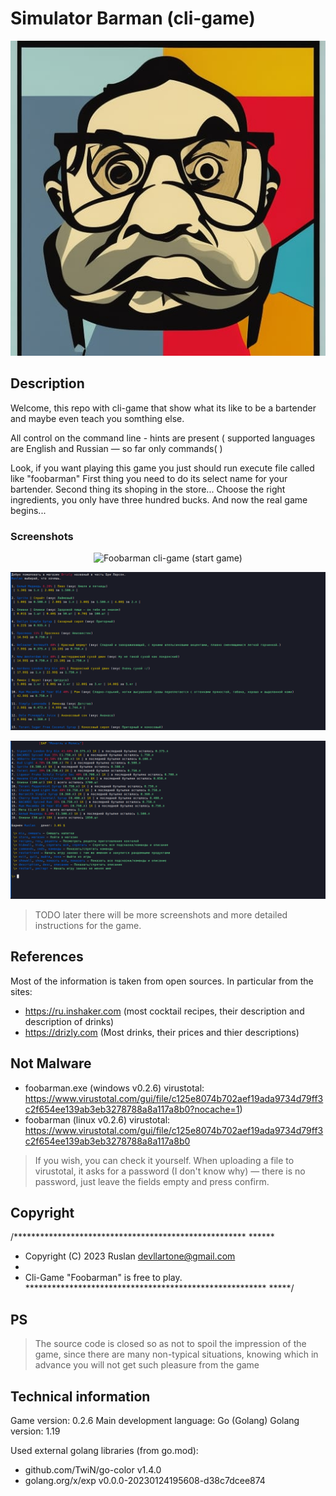 # Simulator Barman (cli-game)

<p align="center">
  <img src="./assets/logogame.jpg" alt="Foobarman cli-game"/>
</p>

## Description

Welcome, this repo with cli-game that show what its like to be a bartender
and maybe even teach you somthing else.

All control on the command line - hints are present ( supported languages are English and Russian — so far only commands( )

Look, if you want playing this game you just should run execute file called like "foobarman"
First thing you need to do its select name for your bartender.
Second thing its shoping in the store... Choose the right ingredients, you only have three hundred bucks.
And now the real game begins... 

### Screenshots
<p align="center">
  <img src="./assets/start_game.jpg" alt="Foobarman cli-game (start game)"/>
</p>
<p align="center">
  <img src="./assets/store.png" alt="Foobarman cli-game (store)"/>
</p>
<p align="center">
  <img src="./assets/bar.png" alt="Foobarman cli-game (bar)"/>
</p>

> TODO later there will be more screenshots and more detailed instructions for the game.

## References

Most of the information is taken from open sources. In particular from the sites:
- https://ru.inshaker.com (most cocktail recipes, their description and description of drinks)
- https://drizly.com (Most drinks, their prices and thier descriptions)

## Not Malware 

- foobarman.exe (windows v0.2.6) virustotal: https://www.virustotal.com/gui/file/c125e8074b702aef19ada9734d79ff3c2f654ee139ab3eb3278788a8a117a8b0?nocache=1)
- foobarman (linux v0.2.6) virustotal: https://www.virustotal.com/gui/file/c125e8074b702aef19ada9734d79ff3c2f654ee139ab3eb3278788a8a117a8b0

> If you wish, you can check it yourself.
> When uploading a file to virustotal, it asks for a password (I don't know why) — there is no password, 
> just leave the fields empty and press confirm.

## Copyright

/***************************************************** ******
* Copyright (C) 2023 Ruslan <devllartone@gmail.com>
*
* Cli-Game "Foobarman" is free to play.
******************************************************* *****/

## PS 

> The source code is closed so as not to spoil the impression of the game, 
> since there are many non-typical situations, 
> knowing which in advance you will not get such pleasure from the game


## Technical information

Game version: 0.2.6
Main development language: Go (Golang)
Golang version: 1.19 

Used external golang libraries (from go.mod):
- github.com/TwiN/go-color v1.4.0
- golang.org/x/exp v0.0.0-20230124195608-d38c7dcee874

